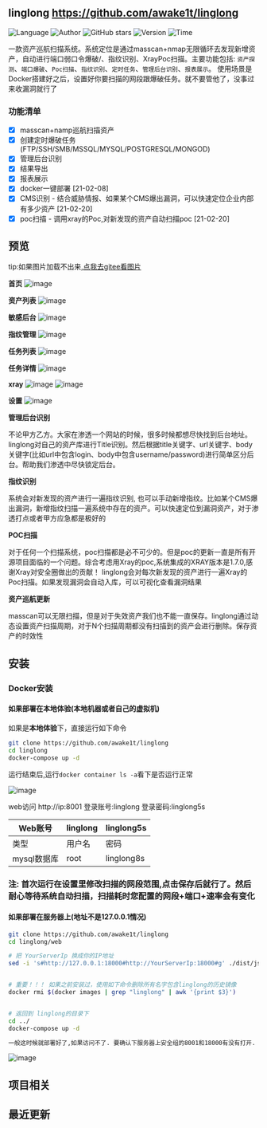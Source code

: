 ## linglong <https://github.com/awake1t/linglong>
<!--auto_detail_badge_begin_0b490ffb61b26b45de3ea5d7dd8a582e-->
![Language](https://img.shields.io/badge/Language-Golang-blue)
![Author](https://img.shields.io/badge/Author-awake1t-orange)
![GitHub stars](https://img.shields.io/github/stars/awake1t/linglong.svg?style=flat&logo=github)
![Version](https://img.shields.io/badge/Version-V1.0.0-red)
![Time](https://img.shields.io/badge/Join-20210323-green)
<!--auto_detail_badge_end_fef74f2d7ea73fcc43ff78e05b1e7451-->


  一款资产巡航扫描系统。系统定位是通过masscan+nmap无限循环去发现新增资产，自动进行端口弱口令爆破/、指纹识别、XrayPoc扫描。主要功能包括: `资产探测`、`端口爆破`、`Poc扫描`、`指纹识别`、`定时任务`、`管理后台识别`、`报表展示`。 使用场景是Docker搭建好之后，设置好你要扫描的网段跟爆破任务。就不要管他了，没事过来收漏洞就行了

### 功能清单

- [x] masscan+namp巡航扫描资产
- [x] 创建定时爆破任务(FTP/SSH/SMB/MSSQL/MYSQL/POSTGRESQL/MONGOD)
- [x] 管理后台识别
- [x] 结果导出
- [x] 报表展示
- [x] docker一键部署 [21-02-08] 
- [x] CMS识别 - 结合威胁情报、如果某个CMS爆出漏洞，可以快速定位企业内部有多少资产 [21-02-20]
- [x] poc扫描 - 调用xray的Poc,对新发现的资产自动扫描poc [21-02-20]

## 预览
tip:如果图片加载不出来,[点我去gitee看图片](https://gitee.com/awake1t/linglong)

**首页**
![image](https://github.com/awake1t/linglong/raw/master/img/index.gif)

**资产列表**
![image](https://gitee.com/awake1t/linglong/raw/master/img/ip.png)

**敏感后台**
![image](https://gitee.com/awake1t/linglong/raw/master/img/login.png)

**指纹管理**
![image](https://github.com/awake1t/linglong/raw/master/img/finger.gif)

**任务列表**
![image](https://github.com/awake1t/linglong/raw/master/img/task.gif)

**任务详情**
![image](https://gitee.com/awake1t/linglong/raw/master/img/task-de.png)

**xray**
![image](https://gitee.com/awake1t/linglong/raw/master/img/xray.png)
![image](https://gitee.com/awake1t/linglong/raw/master/img/xray-poc.png)

**设置**
![image](https://github.com/awake1t/linglong/raw/master/img/setting.gif)

**管理后台识别**

  不论甲方乙方。大家在渗透一个网站的时候，很多时候都想尽快找到后台地址。linglong对自己的资产库进行Title识别。然后根据title关键字、url关键字、body关键字(比如url中包含login、body中包含username/password)进行简单区分后台。帮助我们渗透中尽快锁定后台。 

**指纹识别**

  系统会对新发现的资产进行一遍指纹识别, 也可以手动新增指纹。比如某个CMS爆出漏洞，新增指纹扫描一遍系统中存在的资产。可以快速定位到漏洞资产，对于渗透打点或者甲方应急都是极好的

**POC扫描**

  对于任何一个扫描系统，poc扫描都是必不可少的。但是poc的更新一直是所有开源项目面临的一个问题。综合考虑用Xray的poc,系统集成的XRAY版本是1.7.0,感谢Xray对安全圈做出的贡献！ linglong会对每次新发现的资产进行一遍Xray的Poc扫描。如果发现漏洞会自动入库，可以可视化查看漏洞结果

**资产巡航更新**

  masscan可以无限扫描，但是对于失效资产我们也不能一直保存。linglong通过动态设置资产扫描周期，对于N个扫描周期都没有扫描到的资产会进行删除。保存资产的时效性


## 安装

### Docker安装

#### 如果部署在本地体验(本地机器或者自己的虚拟机)

如果是**本地体验**下，直接运行如下命令

```bash
git clone https://github.com/awake1t/linglong
cd linglong
docker-compose up -d
```

运行结束后,运行`docker container ls -a`看下是否运行正常

![image](https://github.com/awake1t/linglong/raw/master/img/docker.png)

web访问 http://ip:8001
登录账号:linglong
登录密码:linglong5s


| Web账号     | linglong | linglong5s |
| ----------- | -------- | ---------- |
| 类型        | 用户名   | 密码       |
| mysql数据库 | root     | linglong8s |

### 注: 首次运行在设置里修改扫描的网段范围,点击保存后就行了。然后耐心等待系统自动扫描，扫描耗时您配置的网段+端口+速率会有变化




#### 如果部署在服务器上(地址不是127.0.0.1情况)

```bash
git clone https://github.com/awake1t/linglong
cd linglong/web

# 把 YourServerIp 换成你的IP地址
sed -i 's#http://127.0.0.1:18000#http://YourServerIp:18000#g' ./dist/js/app.4dccb236.js && sed -i 's#http://127.0.0.1:18000#http://YourServerIp:18000#g' ./dist/js/app.4dccb236.js.map


# 重要！！！ 如果之前安装过，使用如下命令删除所有名字包含linglong的历史镜像
docker rmi $(docker images | grep "linglong" | awk '{print $3}') 


# 返回到 linglong的目录下
cd ../
docker-compose up -d

一般这时候就部署好了,如果访问不了. 要确认下服务器上安全组的8001和18000有没有打开.
```
![image](https://github.com/awake1t/linglong/raw/master/img/docker2.png)

<!--auto_detail_active_begin_e1c6fb434b6f0baf6912c7a1934f772b-->
## 项目相关


## 最近更新

<!--auto_detail_active_end_f9cf7911015e9913b7e691a7a5878527-->
